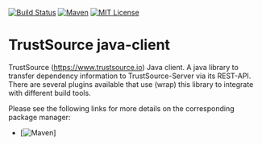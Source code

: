 [![Build Status](https://travis-ci.org/eacg-gmbh/ecs-java-client.svg?branch=master)](https://travis-ci.org/eacg-gmbh/ecs-java-client)
[![Maven](https://img.shields.io/maven-central/v/de.eacg/ecs-java-client.svg)](http://search.maven.org/#search|gav|1|g%3A%22de.eacg%22%20AND%20a%3A%22ecs-java-client%22)
[![MIT License](https://img.shields.io/npm/l/check-dependencies.svg?style=flat-square)](http://opensource.org/licenses/MIT)

# TrustSource java-client

TrustSource (https://www.trustsource.io) Java client. A java library to transfer dependency information to TrustSource-Server via its REST-API. There are several plugins available that use (wrap) this library to integrate with different build tools.

Please see the following links for more details on the corresponding package manager: 
* [![Maven](https://github.com/eacg-gmbh/ecs-mvn-plugin)]



